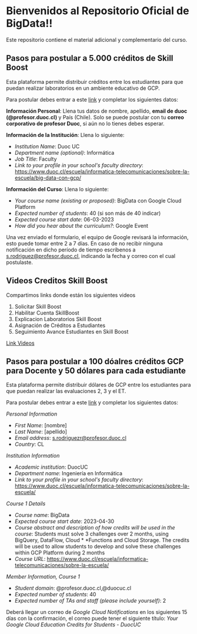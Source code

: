 # Bienvenidos al Repositorio Oficial de BigData!!
Este repositorio contiene el material adicional y complementario del curso.

## **Pasos para postular a 5.000 créditos de Skill Boost**
Esta plataforma permite distribuir créditos entre los estudiantes para que puedan realizar laboratorios en un ambiente educativo de GCP.

Para postular debes entrar a este [link](https://edu.google.com/programs/cloud-computing-curriculum/form/?modal_active=none&hl=es) y completar los siguientes datos:

**Información Personal**: Llena tus datos de nombre, apellido, **email de duoc (@profesor.duoc.cl)** y País (Chile). Solo se puede postular con tu **correo corporativo de profesor Duoc**, si aún no lo tienes debes esperar.

**Información de la Institución**: Llena lo siguiente:
* *Institution Name*: Duoc UC
* *Department name (optional)*: Informática
* *Job Title*: Faculty
* *Link to your profile in your school's faculty directory*: https://www.duoc.cl/escuela/informatica-telecomunicaciones/sobre-la-escuela/big-data-con-gcp/


**Información del Curso**: Llena lo siguiente:
* *Your course name (existing or proposed)*: BigData con Google Cloud Platform
* *Expected number of students*: 40 (si son más de 40 indicar)
* *Expected course start date*: 06-03-2023
* *How did you hear about the curriculum?*: Google Event

Una vez enviado el formulario, el equipo de Google revisará la información, esto puede tomar entre 2 a 7 días. En caso de no recibir ninguna notificación en dicho período de tiempo escríbenos a s.rodriguez@profesor.duoc.cl, indicando la fecha y correo con el cual postulaste.

## Videos Creditos Skill Boost
Compartimos links donde están los siguientes videos

1. Solicitar Skill Boost
2. Habilitar Cuenta SkillBoost
3. Explicacion Laboratorios Skill Boost
4. Asignación de Créditos a Estudiantes
5. Seguimiento Avance Estudiantes en Skill Boost

[Link Videos](https://videosduoc.duoc.cl/playlist/dedicated/225528603/1_942u70zj/1_vg5icwpo)


## **Pasos para postular a 100 dóalres créditos GCP para Docente y 50 dólares para cada estudiante**
Esta plataforma permite distribuir dólares de GCP entre los estudiantes para que puedan realizar las evaluaciones 2, 3 y el ET.

Para postular debes entrar a este [link](https://edu.google.com/programs/credits/teaching/?modal_active=none) y completar los siguientes datos:

*Personal Information*
* *First Name*: [nombre]
* *Last Name*: [apellido]
* *Email address*: s.rodriguezr@profesor.duoc.cl
* *Country*: CL

*Institution Information*
* *Academic institution*: DuocUC
* *Department name*: Ingeniería en Informática
* *Link to your profile in your school's faculty directory*: https://www.duoc.cl/escuela/informatica-telecomunicaciones/sobre-la-escuela/

*Course 1 Details*
* *Course name*: BigData
* *Expected course start date*: 2023-04-30
* *Course abstract and description of how credits will be used in the course*: Students must solve 3 challenges over 2 months, using BigQuery, DataFlow, Cloud * *Functions and Cloud Storage. The credits will be used to allow students to develop and solve these challenges within GCP Platform during 2 months
* *Course URL*: https://www.duoc.cl/escuela/informatica-telecomunicaciones/sobre-la-escuela/

*Member Information, Course 1*
* *Student domain*: @profesor.duoc.cl,@duocuc.cl
* *Expected number of students*: 40
* *Expected number of TAs and staff (please include yourself)*: 2

Deberá llegar un correo de *Google Cloud Notifications* en los siguientes 15 días con la confirmación, el correo puede tener el siguiente título: *Your Google Cloud Education Credits for Students - DuocUC*

